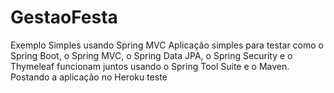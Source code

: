 # GestaoFesta
Exemplo Simples usando Spring MVC Aplicação simples para testar como o Spring Boot, o Spring MVC, o Spring Data JPA, o Spring Security e o Thymeleaf funcionam juntos usando o Spring Tool Suite e o Maven.
Postando a aplicação no Heroku
teste
